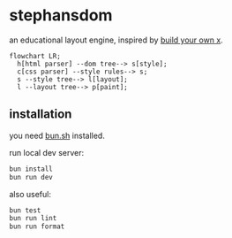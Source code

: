 # stephansdom
an educational layout engine, inspired by
[build your own x](https://github.com/codecrafters-io/build-your-own-x).

```mermaid
flowchart LR;
  h[html parser] --dom tree--> s[style];
  c[css parser] --style rules--> s;
  s --style tree--> l[layout];
  l --layout tree--> p[paint];
```

## installation
you need [bun.sh](https://bun.sh/) installed.

run local dev server:
```sh
bun install
bun run dev
```

also useful:
```sh
bun test
bun run lint
bun run format
```
